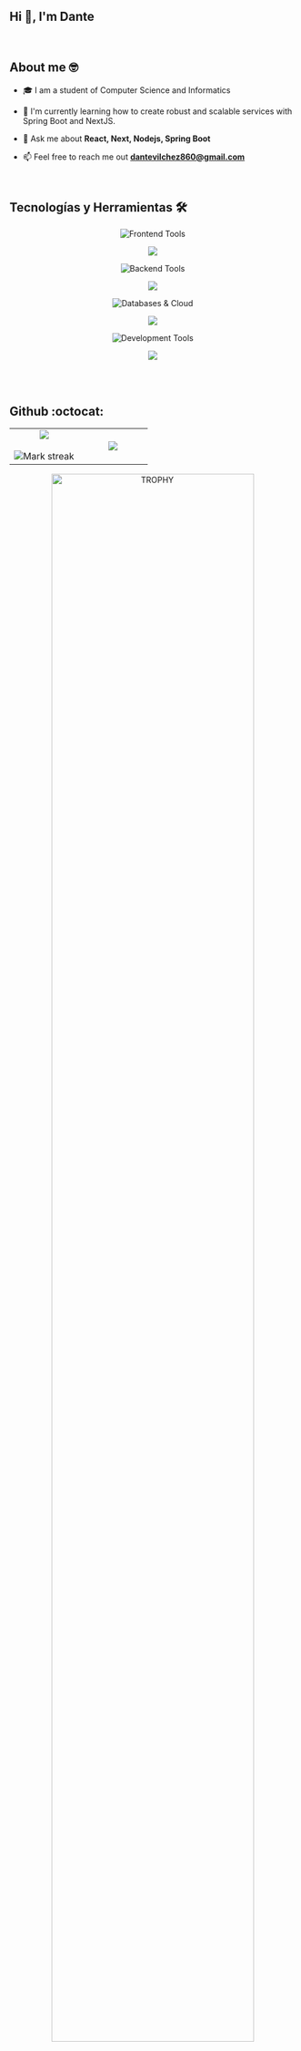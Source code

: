 ## Hi 👋, I'm Dante

<br>
<h2>About me 🤓</h2>

<!--Intro start-->
- 🎓 I am a student of Computer Science and Informatics

- 🌱 I'm currently learning how to create robust and scalable services with Spring Boot and NextJS.

- 💬 Ask me about **React, Next, Nodejs, Spring Boot**

- 📫 Feel free to reach me out **dantevilchez860@gmail.com**

<br>
<h2 align="left">Tecnologías y Herramientas 🛠️</h2>

<div align="center">
  <!-- Frontend -->
  <img src="https://img.shields.io/badge/-Frontend-0D1117?style=for-the-badge&logoColor=white" alt="Frontend Tools"/>
  <p>
    <a href="https://skillicons.dev">
      <img src="https://skillicons.dev/icons?i=typescript,javascript,react,nextjs,astro,html,css,tailwind,bootstrap" />
    </a>
  </p>
  
  <!-- Backend -->
  <img src="https://img.shields.io/badge/-Backend-0D1117?style=for-the-badge&logoColor=white" alt="Backend Tools"/>
  <p>
    <a href="https://skillicons.dev">
      <img src="https://skillicons.dev/icons?i=java,spring,hibernate,nodejs,express" />
    </a>
  </p>

  <!-- Databases -->
  <img src="https://img.shields.io/badge/-Databases%20%26%20Cloud-0D1117?style=for-the-badge&logoColor=white" alt="Databases & Cloud"/>
  <p>
    <a href="https://skillicons.dev">
      <img src="https://skillicons.dev/icons?i=mysql,mongodb,postgres,firebase,supabase" />
    </a>
  </p>

  <!-- Tools -->
  <img src="https://img.shields.io/badge/-Development%20Tools-0D1117?style=for-the-badge&logoColor=white" alt="Development Tools"/>
  <p>
    <a href="https://skillicons.dev">
      <img src="https://skillicons.dev/icons?i=git,github,vscode,eclipse,idea,linux,docker" />
    </a>
  </p>
</div>
<br>

<br>
<h2 align="left">Github :octocat:</h2>
<!--- stats & Trophy (start) -->
<p align="center">
  <!--- stats (start) -->
<table align="center">
<tr border="none">
<td width="50%" align="center">
  
  <img  align="center"  src="https://github-readme-stats.vercel.app/api?username=UsuariooRoot&theme=dark&show_icons=true&count_private=true" />
  <br></br>
  <img  title="🔥 Get streak stats for your profile at git.io/streak-stats" alt="Mark streak" src="https://github-readme-streak-stats.herokuapp.com/?user=UsuariooRoot&theme=dark&hide_border=false" /> 
</td>

<td width="50%" align="center">

  <img  align="center"  src="https://github-readme-stats.anuraghazra1.vercel.app/api/top-langs/?username=UsuariooRoot&theme=dark&hide_border=false&no-bg=true&no-frame=true&langs_count=10"/>
  
  </td>
</tr>
</table>
<!--- stats (end) -->

<!--- trophy (start) -->
<div align=center>
  <a href="https://github.com/ryo-ma/github-profile-trophy" title="Go to Source">
      <img align="center" width=84% src="https://github-profile-trophy.vercel.app/?username=UsuariooRoot&theme=radical&row=1&column=7&margin-h=15&margin-w=5&no-bg=true" alt="TROPHY" />
    </a>
</div>

</p>        
<!--- stats (end) -->

<!--Intro end-->
<!--
**UsuariooRoot/UsuariooRoot** is a ✨ _special_ ✨ repository because its `README.md` (this file) appears on your GitHub profile.

Here are some ideas to get you started:

- 🔭 I’m currently working on ...
- 🌱 I’m currently learning ...
- 👯 I’m looking to collaborate on ...
- 🤔 I’m looking for help with ...
- 💬 Ask me about ...
- 📫 How to reach me: ...
- 😄 Pronouns: ...
- ⚡ Fun fact: ...
-->
